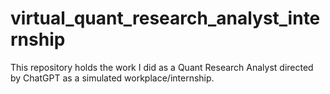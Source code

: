 # virtual_quant_research_analyst_internship
This repository holds the work I did as a Quant Research Analyst directed by ChatGPT as a simulated workplace/internship.
